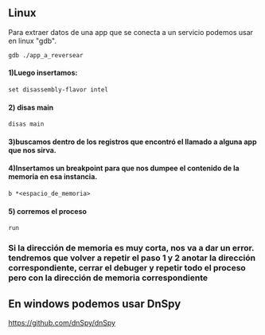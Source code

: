 ## Linux
Para extraer datos de una app que se conecta a un servicio podemos usar en linux "gdb".

    gdb ./app_a_reversear

#### 1)Luego insertamos:

    set disassembly-flavor intel

#### 2) disas main

    disas main
    
#### 3)buscamos dentro de los registros que encontró el llamado a alguna app que nos sirva.

#### 4)Insertamos un breakpoint para que nos dumpee el contenido de la memoria en esa instancia.

    b *<espacio_de_memoria>

#### 5) corremos el proceso
    run

### Si la dirección de memoria es muy corta, nos va a dar un error. tendremos que volver a repetir el paso 1 y 2 anotar la dirección correspondiente, cerrar el debuger y repetir todo el proceso pero con la dirección de memoria correspondiente


## En windows podemos usar DnSpy
https://github.com/dnSpy/dnSpy
